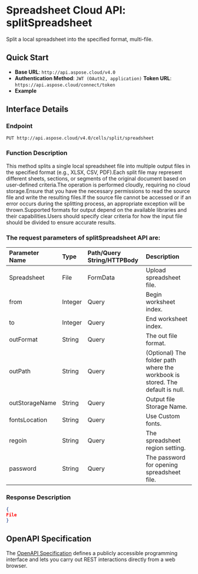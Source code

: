
# **Spreadsheet Cloud API: splitSpreadsheet**

Split a local spreadsheet into the specified format, multi-file. 


## **Quick Start**

- **Base URL**: `http://api.aspose.cloud/v4.0`
- **Authentication Method**: `JWT (OAuth2, application)`  **Token URL**: `https://api.aspose.cloud/connect/token`
- **Example** 

## **Interface Details**

### **Endpoint** 

```
PUT http://api.aspose.cloud/v4.0/cells/split/spreadsheet
```
### **Function Description**
This method splits a single local spreadsheet file into multiple output files in the specified format (e.g., XLSX, CSV, PDF).Each split file may represent different sheets, sections, or segments of the original document based on user-defined criteria.The operation is performed cloudly, requiring no cloud storage.Ensure that you have the necessary permissions to read the source file and write the resulting files.If the source file cannot be accessed or if an error occurs during the splitting process, an appropriate exception will be thrown.Supported formats for output depend on the available libraries and their capabilities.Users should specify clear criteria for how the input file should be divided to ensure accurate results.

### The request parameters of **splitSpreadsheet** API are: 

| Parameter Name | Type | Path/Query String/HTTPBody | Description | 
| :- | :- | :- |:- | 
|Spreadsheet|File|FormData|Upload spreadsheet file.|
|from|Integer|Query|Begin worksheet index.|
|to|Integer|Query|End worksheet index.|
|outFormat|String|Query|The out file format.|
|outPath|String|Query|(Optional) The folder path where the workbook is stored. The default is null.|
|outStorageName|String|Query|Output file Storage Name.|
|fontsLocation|String|Query|Use Custom fonts.|
|regoin|String|Query|The spreadsheet region setting.|
|password|String|Query|The password for opening spreadsheet file.|

### **Response Description**
```json
{
File
}
```


## OpenAPI Specification

The [OpenAPI Specification](https://reference.aspose.cloud/cells/#/DataProcessingController/SplitSpreadsheet) defines a publicly accessible programming interface and lets you carry out REST interactions directly from a web browser.
